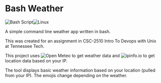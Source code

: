 # Bash Weather
![Bash Script](https://img.shields.io/badge/bash_script-%23121011.svg?style=for-the-badge&logo=gnu-bash&logoColor=white)![Linux](https://img.shields.io/badge/Linux-FCC624?style=for-the-badge&logo=linux&logoColor=black)

A simple command line weather app written in bash.

This was created for an assignment in CSC-2510 Intro To Devops with Unix at Tennessee Tech.

This project uses ![Open Meteo](https://open-meteo.com) to get weather data and ![ipinfo.io](https://ipinfo.io/) to get location data based on your IP.

The tool displays basic weather information based on your location (pulled from your IP). The emojis change depending on the weather.


